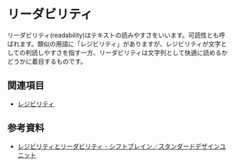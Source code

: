 # リーダビリティ

リーダビリティ(readability)はテキストの読みやすさをいいます。可読性とも呼ばれます。類似の用語に「レジビリティ」がありますが、レジビリティが文字としての判読しやすさを指す一方、リーダビリティは文字列として快適に読めるかどうかに着目するものです。

## 関連項目

- [レジビリティ](./legibility.md)

## 参考資料

- [レジビリティとリーダビリティ - シフトブレイン／スタンダードデザインユニット](https://standard.shiftbrain.com/blog/legibility-and-readability)
